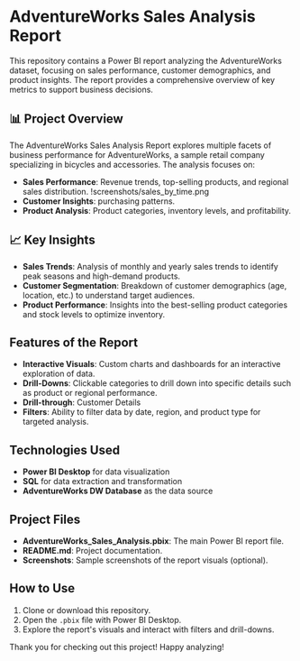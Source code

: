 # AdventureWorks Sales Analysis Report

This repository contains a Power BI report analyzing the AdventureWorks dataset, focusing on sales performance, customer demographics, and product insights. The report provides a comprehensive overview of key metrics to support business decisions.

## 📊 Project Overview

The AdventureWorks Sales Analysis Report explores multiple facets of business performance for AdventureWorks, a sample retail company specializing in bicycles and accessories. The analysis focuses on:
- **Sales Performance**: Revenue trends, top-selling products, and regional sales distribution.
  !screenshots/sales_by_time.png
- **Customer Insights**: purchasing patterns.
- **Product Analysis**: Product categories, inventory levels, and profitability.

## 📈 Key Insights

- **Sales Trends**: Analysis of monthly and yearly sales trends to identify peak seasons and high-demand products.
- **Customer Segmentation**: Breakdown of customer demographics (age, location, etc.) to understand target audiences.
- **Product Performance**: Insights into the best-selling product categories and stock levels to optimize inventory.

##  Features of the Report

- **Interactive Visuals**: Custom charts and dashboards for an interactive exploration of data.
- **Drill-Downs**: Clickable categories to drill down into specific details such as product or regional performance.
- **Drill-through**: Customer Details
- **Filters**: Ability to filter data by date, region, and product type for targeted analysis.

##  Technologies Used

- **Power BI Desktop** for data visualization
- **SQL** for data extraction and transformation
- **AdventureWorks DW Database** as the data source

## Project Files

- **AdventureWorks_Sales_Analysis.pbix**: The main Power BI report file.
- **README.md**: Project documentation.
- **Screenshots**: Sample screenshots of the report visuals (optional).

## How to Use

1. Clone or download this repository.
2. Open the `.pbix` file with Power BI Desktop.
3. Explore the report's visuals and interact with filters and drill-downs.


Thank you for checking out this project! Happy analyzing!

